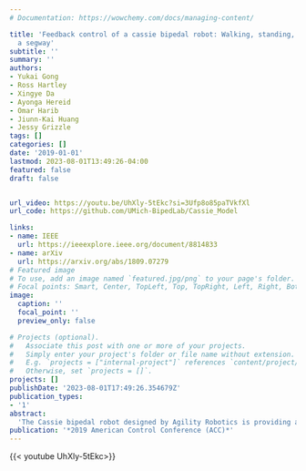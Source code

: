```yaml
---
# Documentation: https://wowchemy.com/docs/managing-content/

title: 'Feedback control of a cassie bipedal robot: Walking, standing, and riding
  a segway'
subtitle: ''
summary: ''
authors:
- Yukai Gong
- Ross Hartley
- Xingye Da
- Ayonga Hereid
- Omar Harib
- Jiunn-Kai Huang
- Jessy Grizzle
tags: []
categories: []
date: '2019-01-01'
lastmod: 2023-08-01T13:49:26-04:00
featured: false
draft: false


url_video: https://youtu.be/UhXly-5tEkc?si=3Ufp8o85paTVkfXl
url_code: https://github.com/UMich-BipedLab/Cassie_Model

links:
- name: IEEE
  url: https://ieeexplore.ieee.org/document/8814833
- name: arXiv
  url: https://arxiv.org/abs/1809.07279
# Featured image
# To use, add an image named `featured.jpg/png` to your page's folder.
# Focal points: Smart, Center, TopLeft, Top, TopRight, Left, Right, BottomLeft, Bottom, BottomRight.
image:
  caption: ''
  focal_point: ''
  preview_only: false

# Projects (optional).
#   Associate this post with one or more of your projects.
#   Simply enter your project's folder or file name without extension.
#   E.g. `projects = ["internal-project"]` references `content/project/deep-learning/index.md`.
#   Otherwise, set `projects = []`.
projects: []
publishDate: '2023-08-01T17:49:26.354679Z'
publication_types:
- '1'
abstract: 
  'The Cassie bipedal robot designed by Agility Robotics is providing academics with a common platform for sharing and comparing algorithms for locomotion, perception, and navigation. This paper focuses on feedback control for standing and walking using the methods of virtual constraints and gait libraries. The designed controller was implemented six weeks after the robot arrived at the University of Michigan and allowed it to stand in place as well as walk over sidewalks, grass, snow, sand, and burning brush. The controller for standing also enables the robot to ride a Segway. Software supporting the work in this paper is available on GitHub.'
publication: '*2019 American Control Conference (ACC)*'
---
```


{{< youtube UhXly-5tEkc>}}